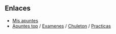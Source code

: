 ## Enlaces
- [Mis apuntes](https://www.wuolah.com/apuntes/ingenieria-de-servidores?communityId=10573&f_course=3&f_community=10573&user=1240682&utm_content=subject&referral=Dnreo1&utm_source=referral&utm_medium=referral&utm_campaign=share-copy&utm_term=subject-share-copy)
- [Apuntes top](https://wuolah.com/apuntes/ingenieria-de-servidores/resumenes-con-ejercicios-resueltos-tema-6-pdf-2301906)
/
[Examenes](https://wuolah.com/apuntes/ingenieria-de-servidores/bateria-examenes-ordinaria-bateriaexamenesordinaria-pdf-6819822)
/
[Chuleton](https://wuolah.com/apuntes/ingenieria-de-servidores/recopilacion-formulas-teoria-pdf-6835676)
/ [Practicas](https://wuolah.com/apuntes/ingenieria-de-servidores?communityId=10573&f_community=10573&f_course=3&referral=Dnreo1&sort=more_actions)
